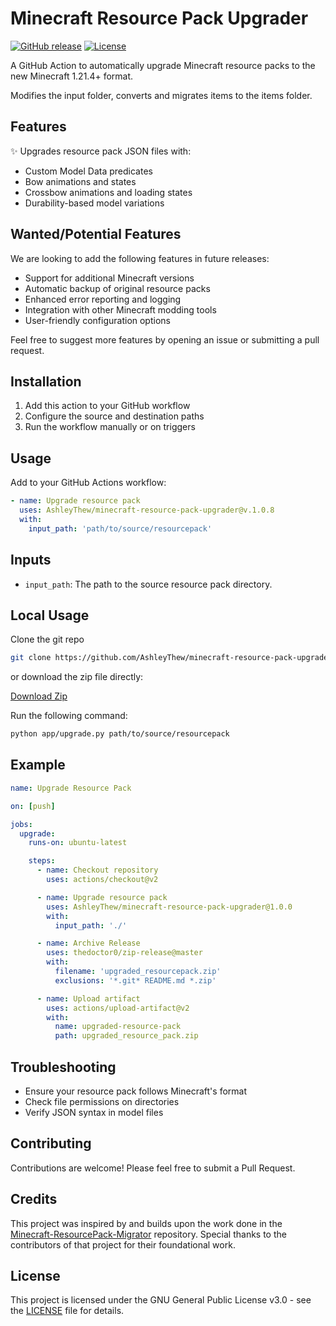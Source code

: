 # Minecraft Resource Pack Upgrader

[![GitHub release](https://img.shields.io/github/v/release/AshleyThew/minecraft-resource-pack-upgrader)](https://github.com/AshleyThew/minecraft-resource-pack-upgrader/releases)
[![License](https://img.shields.io/github/license/AshleyThew/minecraft-resource-pack-upgrader)](LICENSE)

A GitHub Action to automatically upgrade Minecraft resource packs to the new Minecraft 1.21.4+ format.

Modifies the input folder, converts and migrates items to the items folder.

## Features

✨ Upgrades resource pack JSON files with:

- Custom Model Data predicates
- Bow animations and states
- Crossbow animations and loading states
- Durability-based model variations

## Wanted/Potential Features

We are looking to add the following features in future releases:

- Support for additional Minecraft versions
- Automatic backup of original resource packs
- Enhanced error reporting and logging
- Integration with other Minecraft modding tools
- User-friendly configuration options

Feel free to suggest more features by opening an issue or submitting a pull request.

## Installation

1. Add this action to your GitHub workflow
2. Configure the source and destination paths
3. Run the workflow manually or on triggers

## Usage

Add to your GitHub Actions workflow:

```yaml
- name: Upgrade resource pack
  uses: AshleyThew/minecraft-resource-pack-upgrader@v.1.0.8
  with:
    input_path: 'path/to/source/resourcepack'
```

## Inputs

- `input_path`: The path to the source resource pack directory.

## Local Usage

Clone the git repo

```bash
git clone https://github.com/AshleyThew/minecraft-resource-pack-upgrader.git
```

or download the zip file directly:

[Download Zip](https://github.com/AshleyThew/minecraft-resource-pack-upgrader/archive/refs/heads/main.zip)

Run the following command:

```bash
python app/upgrade.py path/to/source/resourcepack
```

## Example

```yaml
name: Upgrade Resource Pack

on: [push]

jobs:
  upgrade:
    runs-on: ubuntu-latest

    steps:
      - name: Checkout repository
        uses: actions/checkout@v2

      - name: Upgrade resource pack
        uses: AshleyThew/minecraft-resource-pack-upgrader@1.0.0
        with:
          input_path: './'

      - name: Archive Release
        uses: thedoctor0/zip-release@master
        with:
          filename: 'upgraded_resourcepack.zip'
          exclusions: '*.git* README.md *.zip'

      - name: Upload artifact
        uses: actions/upload-artifact@v2
        with:
          name: upgraded-resource-pack
          path: upgraded_resource_pack.zip
```

## Troubleshooting

- Ensure your resource pack follows Minecraft's format
- Check file permissions on directories
- Verify JSON syntax in model files

## Contributing

Contributions are welcome! Please feel free to submit a Pull Request.

## Credits

This project was inspired by and builds upon the work done in the [Minecraft-ResourcePack-Migrator](https://github.com/BrilliantTeam/Minecraft-ResourcePack-Migrator) repository. Special thanks to the contributors of that project for their foundational work.

## License

This project is licensed under the GNU General Public License v3.0 - see the [LICENSE](LICENSE) file for details.
